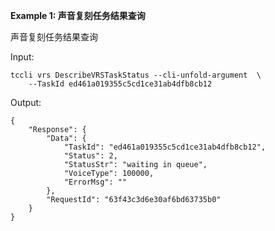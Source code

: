 **Example 1: 声音复刻任务结果查询**

声音复刻任务结果查询

Input: 

```
tccli vrs DescribeVRSTaskStatus --cli-unfold-argument  \
    --TaskId ed461a019355c5cd1ce31ab4dfb8cb12
```

Output: 
```
{
    "Response": {
        "Data": {
            "TaskId": "ed461a019355c5cd1ce31ab4dfb8cb12",
            "Status": 2,
            "StatusStr": "waiting in queue",
            "VoiceType": 100000,
            "ErrorMsg": ""
        },
        "RequestId": "63f43c3d6e30af6bd63735b0"
    }
}
```

